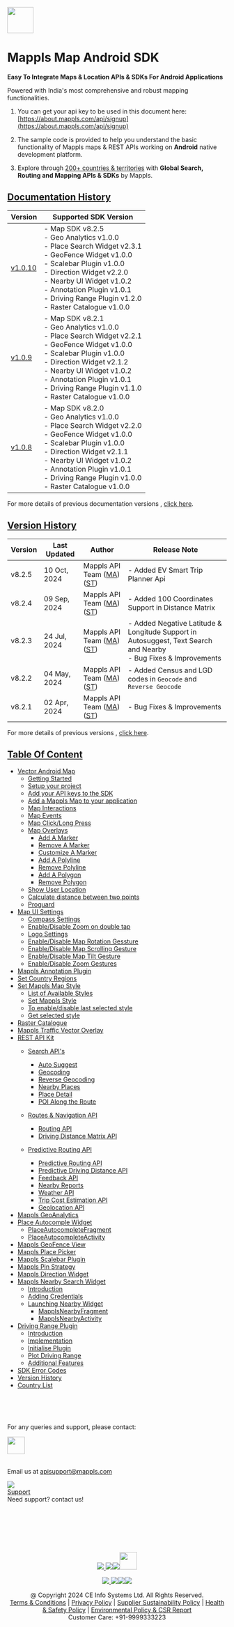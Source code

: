 [<img src="https://about.mappls.com/images/mappls-b-logo.svg" height="60"/> </p>](https://www.mapmyindia.com/api)

# Mappls Map Android SDK

**Easy To Integrate Maps & Location APIs & SDKs For Android Applications**

Powered with India's most comprehensive and robust mapping functionalities.

1. You can get your api key to be used in this document here: [https://about.mappls.com/api/signup](https://about.mappls.com/api/signup)

2. The sample code is provided to help you understand the basic functionality of Mappls maps & REST APIs working on **Android** native development platform.

4. Explore through [200+ countries & territories](https://github.com/MapmyIndia/mapmyindia-rest-api/blob/master/docs/countryISO.md) with **Global Search, Routing and Mapping APIs & SDKs** by Mappls.

## [Documentation History]()

| Version                         | Supported SDK Version                                                                                                                                                                                                                                                                                               | 
|---------------------------------|---------------------------------------------------------------------------------------------------------------------------------------------------------------------------------------------------------------------------------------------------------------------------------------------------------------------|
| [v1.0.10](docs/v1.0.10/README.md) | - Map SDK v8.2.5 <br/> - Geo Analytics v1.0.0 <br/> - Place Search Widget v2.3.1 <br/> - GeoFence Widget v1.0.0 <br/> - Scalebar Plugin v1.0.0 <br/> - Direction Widget v2.2.0 <br/> - Nearby UI Widget v1.0.2 <br/> - Annotation Plugin v1.0.1 <br/> - Driving Range Plugin v1.2.0 <br/> - Raster Catalogue v1.0.0 |
| [v1.0.9](docs/v1.0.9/README.md) | - Map SDK v8.2.1 <br/> - Geo Analytics v1.0.0 <br/> - Place Search Widget v2.2.1 <br/> - GeoFence Widget v1.0.0 <br/> - Scalebar Plugin v1.0.0 <br/> - Direction Widget v2.1.2 <br/> - Nearby UI Widget v1.0.2 <br/> - Annotation Plugin v1.0.1 <br/> - Driving Range Plugin v1.1.0 <br/> - Raster Catalogue v1.0.0 |
| [v1.0.8](docs/v1.0.8/README.md) | - Map SDK v8.2.0 <br/> - Geo Analytics v1.0.0 <br/> - Place Search Widget v2.2.0 <br/> - GeoFence Widget v1.0.0 <br/> - Scalebar Plugin v1.0.0 <br/> - Direction Widget v2.1.1 <br/> - Nearby UI Widget v1.0.2 <br/> - Annotation Plugin v1.0.1 <br/> - Driving Range Plugin v1.0.0 <br/> - Raster Catalogue v1.0.0 |

For more details of previous documentation versions , [click here](docs/v1.0.10/Doc-Version-History.md).

## [Version History]()

| Version | Last Updated      | Author | Release Note                                                                                                                                                                                         | 
|---------|-------------------| ---- |------------------------------------------------------------------------------------------------------------------------------------------------------------------------------------------------------|
| v8.2.5  | 10 Oct, 2024     | Mappls API Team ([MA](https://github.com/mdakram)) ([ST](https://github.com/saksham66)) | - Added EV Smart Trip Planner Api                                                                                            |
| v8.2.4  | 09 Sep, 2024     | Mappls API Team ([MA](https://github.com/mdakram)) ([ST](https://github.com/saksham66)) | - Added 100 Coordinates Support in Distance Matrix                                                                                            |
| v8.2.3  | 24 Jul, 2024     | Mappls API Team ([MA](https://github.com/mdakram)) ([ST](https://github.com/saksham66)) | - Added Negative Latitude & Longitude Support in Autosuggest, Text Search and Nearby <br/> - Bug Fixes & Improvements                                                                                            |
| v8.2.2  | 04 May, 2024     | Mappls API Team ([MA](https://github.com/mdakram)) ([ST](https://github.com/saksham66)) | - Added Census and LGD codes in `Geocode` and `Reverse Geocode`                                                                                                                       |
| v8.2.1  | 02 Apr, 2024     | Mappls API Team ([MA](https://github.com/mdakram)) ([ST](https://github.com/saksham66)) | - Bug Fixes & Improvements                                                                                                                       |


For more details of previous versions , [click here](docs/v1.0.10/Version-History.md).


## [Table Of Content]()
- [Vector Android Map](docs/v1.0.10/Getting-Started.md)
    * [Getting Started](docs/v1.0.10/Getting-Started.md#getting-started)
    * [Setup your project](docs/v1.0.10/Getting-Started.md#setup-your-project)
    * [Add your API keys to the SDK](docs/v1.0.10/Getting-Started.md#add-your-api-keys-to-the-sdk)
    * [Add a Mappls Map to your application](docs/v1.0.10/Getting-Started.md#add-a-mappls-map-to-your-application)
    * [Map Interactions](docs/v1.0.10/Getting-Started.md#map-interactions)
    * [Map Events](docs/v1.0.10/Getting-Started.md#map-events)
    * [Map Click/Long Press](docs/v1.0.10/Getting-Started.md#map-clicklong-press)
    * [Map Overlays](docs/v1.0.10/Getting-Started.md#map-overlays)
        - [Add A Marker](docs/v1.0.10/Getting-Started.md#add-a-marker)
        - [Remove A Marker](docs/v1.0.10/Getting-Started.md#remove-a-marker)
        - [Customize A Marker](docs/v1.0.10/Getting-Started.md#customize-a-marker)
        - [Add A Polyline](docs/v1.0.10/Getting-Started.md#add-a-polyline)
        - [Remove Polyline](docs/v1.0.10/Getting-Started.md#remove-polyline)
        - [Add A Polygon](docs/v1.0.10/Getting-Started.md#add-a-polygon)
        - [Remove Polygon](docs/v1.0.10/Getting-Started.md#remove-polygon)
    * [Show User Location](docs/v1.0.10/Getting-Started.md#show-user-location)
    * [Calculate distance between two points](docs/v1.0.10/Getting-Started.md#calculate-distance-between-two-points)
    * [Proguard](docs/v1.0.10/Getting-Started.md#proguard)
- [Map UI Settings](docs/v1.0.10/Map-UI-Settings.md)
    * [Compass Settings](docs/v1.0.10/Map-UI-Settings.md#compass-settings)
    * [Enable/Disable Zoom on double tap](docs/v1.0.10/Map-UI-Settings.md#enabledisable-zoom-on-double-tap)
    * [Logo Settings](docs/v1.0.10/Map-UI-Settings.md#logo-settings)
    * [Enable/Disable Map Rotation Gessture](docs/v1.0.10/Map-UI-Settings.md#enable-disable-map-rotation-gesture)
    * [Enable/Disable Map Scrolling Gesture](docs/v1.0.10/Map-UI-Settings.md#enabledisable-map-scrolling-gesture)
    * [Enable/Disable Map Tilt Gesture](docs/v1.0.10/Map-UI-Settings.md#enable-disable-map-tilt-gesture)
    * [Enable/Disable Zoom Gestures](docs/v1.0.10/Map-UI-Settings.md#enabledisable-zoom-gesture)
- [Mappls Annotation Plugin](docs/v1.0.10/AnnotationPlugin.md)
- [Set Country Regions](docs/v1.0.10/Set-Regions.md)
- [Set Mappls Map Style](docs/v1.0.10/Map-Style.md)
    * [List of Available Styles](docs/v1.0.10/Map-Style.md#list-of-available-styles)
    * [Set Mappls Style](docs/v1.0.10/Map-Style.md#set-mappls-style)
    * [To enable/disable last selected style](docs/v1.0.10/Map-Style.md#to-enabledisable-last-selected-style)
    * [Get selected style](docs/v1.0.10/Map-Style.md#get-selected-style)
- [Raster Catalogue](docs/v1.0.10/raster_catalogue.md)
- [Mappls Traffic Vector Overlay](docs/v1.0.10/Traffic-Vector-Overlay.md)
- [REST API Kit](docs/v1.0.10/Search-Api.md)
    * [Search API's](docs/v1.0.10/Search-Api.md)
        - [Auto Suggest](docs/v1.0.10/Search-Api.md#auto-suggest)
        - [Geocoding](docs/v1.0.10/Search-Api.md#geocoding)
        - [Reverse Geocoding](docs/v1.0.10/Search-Api.md#reverse-geocoding)
        - [Nearby Places](docs/v1.0.10/Search-Api.md#nearby-places)
        - [Place Detail](docs/v1.0.10/Search-Api.md#place-details)
        - [POI Along the Route](docs/v1.0.10/Search-Api.md#poi-along-the-route)

    * [Routes & Navigation API](docs/v1.0.10/Routing-API.md)
        - [Routing API](docs/v1.0.10/Routing-API.md#routing-api)
        - [Driving Distance Matrix API](docs/v1.0.10/Routing-API.md#driving-distance-matrix-api)
  * [Predictive Routing API](docs/v1.0.10/Predictive-Route-APIs.md)
      - [Predictive Routing API](docs/v1.0.10/Predictive-Route-APIs.md#predictive-routing-api)
      - [Predictive Driving Distance API](docs/v1.0.10/Predictive-Route-APIs.md#predictive-distance)
    * [Feedback API](docs/v1.0.10/Feedback.md)
    * [Nearby Reports](docs/v1.0.10/Nearby-Report.md)
    * [Weather API](docs/v1.0.10/Weather-API.md)
    * [Trip Cost Estimation API](docs/v1.0.10/trip-cost-estimation.md)
    * [Geolocation API](docs/v1.0.10/Geolocation.md)
- [Mappls GeoAnalytics](docs/v1.0.10/Geoanalytics.md)
- [Place Autocomple Widget](docs/v1.0.10/Place-Autocomplete.md)
    * [PlaceAutocompleteFragment](docs/v1.0.10/Place-Autocomplete.md#placeautocompletefragment)
    * [PlaceAutocompleteActivity](docs/v1.0.10/Place-Autocomplete.md#placeautocompleteactivity)
- [Mappls GeoFence View](docs/v1.0.10/GeoFence-View.md)
- [Mappls Place Picker](docs/v1.0.10/Place-Picker.md)
- [Mappls Scalebar Plugin](docs/v1.0.10/Scalebar-Plugin.md)
- [Mappls Pin Strategy](docs/v1.0.10/MapplsPinStrategy.md)
- [Mappls Direction Widget](docs/v1.0.10/Direction-Widget.md)
- [Mappls Nearby Search Widget](docs/v1.0.10/Nearby-Widget.md)
    * [Introduction](docs/v1.0.10/Nearby-Widget.md#introduction)
    * [Adding Credentials](docs/v1.0.10/Nearby-Widget.md#step-2----adding-credentials)
    * [Launching Nearby Widget](docs/v1.0.10/Nearby-Widget.md#step-3----launching-nearby-widget)
        - [MapplsNearbyFragment](docs/v1.0.10/Nearby-Widget.md#mapplsnearbyfragment)
        - [MapplsNearbyActivity](docs/v1.0.10/Nearby-Widget.md#mapplsnearbyactivity)
- [Driving Range Plugin](docs/v1.0.10/Driving-Range-Plugin.md)
    - [Introduction](docs/v1.0.10/Driving-Range-Plugin.md#introduction)
    - [Implementation](docs/v1.0.10/Driving-Range-Plugin.md#implementation)
    - [Initialise Plugin](docs/v1.0.10/Driving-Range-Plugin.md#initialise-plugin)
    - [Plot Driving Range](docs/v1.0.10/Driving-Range-Plugin.md#plot-driving-range)
    - [Additional Features](docs/v1.0.10/Driving-Range-Plugin.md#additional-features)
- [SDK Error Codes](docs/v1.0.10/SDK-Error-code.md)
- [Version History](docs/v1.0.10/Version-History.md)
- [Country List](https://github.com/mappls-api/mappls-rest-apis/blob/main/docs/countryISO.md)

<br><br><br>

For any queries and support, please contact:

[<img src="https://about.mappls.com/images/mappls-logo.svg" height="40"/> </p>](https://about.mappls.com/api/)    
Email us at [apisupport@mappls.com](mailto:apisupport@mappls.com)


![](https://www.mapmyindia.com/api/img/icons/support.png)    
[Support](https://about.mappls.com/contact/)    
Need support? contact us!

<br></br>    
<br></br>

[<p align="center"> <img src="https://www.mapmyindia.com/api/img/icons/stack-overflow.png"/> ](https://stackoverflow.com/questions/tagged/mappls-api)[![](https://www.mapmyindia.com/api/img/icons/blog.png)](https://about.mappls.com/blog/)[![](https://www.mapmyindia.com/api/img/icons/gethub.png)](https://github.com/Mappls-api)[<img src="https://mmi-api-team.s3.ap-south-1.amazonaws.com/API-Team/npm-logo.one-third%5B1%5D.png" height="40"/> </p>](https://www.npmjs.com/org/mapmyindia)



[<p align="center"> <img src="https://www.mapmyindia.com/june-newsletter/icon4.png"/> ](https://www.facebook.com/Mapplsofficial)[![](https://www.mapmyindia.com/june-newsletter/icon2.png)](https://twitter.com/mappls)[![](https://www.mapmyindia.com/newsletter/2017/aug/llinkedin.png)](https://www.linkedin.com/company/mappls/)[![](https://www.mapmyindia.com/june-newsletter/icon3.png)](https://www.youtube.com/channel/UCAWvWsh-dZLLeUU7_J9HiOA)




<div align="center">@ Copyright 2024 CE Info Systems Ltd. All Rights Reserved.</div>    

<div align="center"> <a href="https://about.mappls.com/api/terms-&-conditions">Terms & Conditions</a> | <a href="https://about.mappls.com/about/privacy-policy">Privacy Policy</a> | <a href="https://about.mappls.com/pdf/mapmyIndia-sustainability-policy-healt-labour-rules-supplir-sustainability.pdf">Supplier Sustainability Policy</a> | <a href="https://about.mappls.com/pdf/Health-Safety-Management.pdf">Health & Safety Policy</a> | <a href="https://about.mappls.com/pdf/Environment-Sustainability-Policy-CSR-Report.pdf">Environmental Policy & CSR Report</a>    

<div align="center">Customer Care: +91-9999333223</div>
